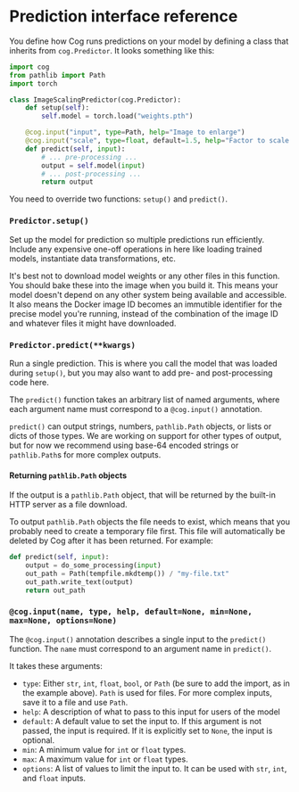 # Prediction interface reference

You define how Cog runs predictions on your model by defining a class that inherits from `cog.Predictor`. It looks something like this:

```python
import cog
from pathlib import Path
import torch

class ImageScalingPredictor(cog.Predictor):
    def setup(self):
        self.model = torch.load("weights.pth")

    @cog.input("input", type=Path, help="Image to enlarge")
    @cog.input("scale", type=float, default=1.5, help="Factor to scale image by")
    def predict(self, input):
        # ... pre-processing ...
        output = self.model(input)
        # ... post-processing ...
        return output
```

You need to override two functions: `setup()` and `predict()`.

### `Predictor.setup()`

Set up the model for prediction so multiple predictions run efficiently. Include any expensive one-off operations in here like loading trained models, instantiate data transformations, etc.

It's best not to download model weights or any other files in this function. You should bake these into the image when you build it. This means your model doesn't depend on any other system being available and accessible. It also means the Docker image ID becomes an immutible identifier for the precise model you're running, instead of the combination of the image ID and whatever files it might have downloaded.

### `Predictor.predict(**kwargs)`

Run a single prediction. This is where you call the model that was loaded during `setup()`, but you may also want to add pre- and post-processing code here.

The `predict()` function takes an arbitrary list of named arguments, where each argument name must correspond to a `@cog.input()` annotation.

`predict()` can output strings, numbers, `pathlib.Path` objects, or lists or dicts of those types. We are working on support for other types of output, but for now we recommend using base-64 encoded strings or `pathlib.Path`s for more complex outputs.

#### Returning `pathlib.Path` objects

If the output is a `pathlib.Path` object, that will be returned by the built-in HTTP server as a file download.

To output `pathlib.Path` objects the file needs to exist, which means that you probably need to create a temporary file first. This file will automatically be deleted by Cog after it has been returned. For example:

```python
def predict(self, input):
    output = do_some_processing(input)
    out_path = Path(tempfile.mkdtemp()) / "my-file.txt"
    out_path.write_text(output)
    return out_path
```

### `@cog.input(name, type, help, default=None, min=None, max=None, options=None)`

The `@cog.input()` annotation describes a single input to the `predict()` function. The `name` must correspond to an argument name in `predict()`.

It takes these arguments:

- `type`: Either `str`, `int`, `float`, `bool`, or `Path` (be sure to add the import, as in the example above). `Path` is used for files. For more complex inputs, save it to a file and use `Path`.
- `help`: A description of what to pass to this input for users of the model
- `default`: A default value to set the input to. If this argument is not passed, the input is required. If it is explicitly set to `None`, the input is optional.
- `min`: A minimum value for `int` or `float` types.
- `max`: A maximum value for `int` or `float` types.
- `options`: A list of values to limit the input to. It can be used with `str`, `int`, and `float` inputs.
